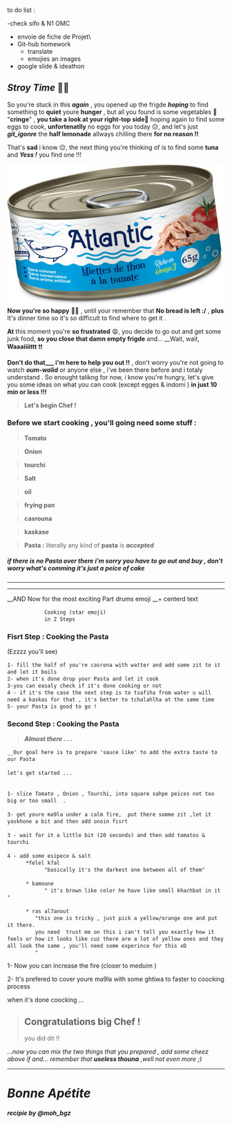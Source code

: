 to do list :

-check sifo & N1 OMC 
- envoie de fiche de Projet\
- Git-hub homework
  - translate
  - emojies an images
- google slide & ideathon


## *Stroy Time* :drum::drum:

So you're stuck in this ***again*** , you opened up the frigde ***hoping*** to find something to **quiet** youre **hunger** , but all you found is some vegetables :broccoli: "**cringe**" , __you take a look at your right-top side__:eyes: hoping again to find some eggs to cook, **unfortenatlly** no eggs for you today :pensive:, and let's just ***git_igonre*** the **half lemonade** allways chilling there **for no reason !!**

That's __sad__ i know :pensive:, the next thing you're thinking of is to find some __tuna__ and ***Yess !***  you find one !!!

![dream come true](./tuna_dream.png )
**Now you're so happy** :partying_face::partying_face: , until your remember that **No bread is left :/** 
, __plus__ It's dinner time so it's so difficult to find where to get it  .

**At** this moment you're **so frustrated** :weary:, you decide to go out and get some junk food, __so__ **you close that damn empty frigde** and... __Wait, wait,    **Waaaiiiittt** :heavy_exclamation_mark::heavy_exclamation_mark:  

**Don't do that___ i'm here to help you out !!** , don't worry you're not going to watch ***oum-walid*** or anyone else , i've been there before and i totaly understand . So enought talikng for now, i know you're hungry, let's give you some ideas on what you can cook (except egges & indomi ) **in just 10 min or less !!!**

>__Let's begin Chef !__ 



### **Before we start cooking , you'll going need some stuff :** 

>  __Tomato__ 

>  __Onion__

>  __tourchi__ 

>  __Salt__

> __oil__

> __frying pan__

> __casrouna__

> __kaskase__

>__Pasta :__ literally any kind of **pasta** is ***accepted*** 

#####  if there is no Pasta over there  i'm sorry you have to go out and buy  , don't worry what's comming it's just a peice of cake 

***
***
 
__AND Now for the most exciting Part drums emoji __+ centerd text

                Cooking (star emoji)
                in 2 Steps
     

### Fisrt Step : Cooking the Pasta
(Ezzzz you'll see)

    1- fill the half of you're casrona with watter and add some zit to it and let it boils
    2- when it's done drop your Pasta and let it cook
    3-you can easaly check if it's done cooking or not
    4 - if it's the case the next step is to tsafiha from water u will need a kaskas for that , it's better to tchalahlha at the same time
    5- your Pasta is good to go ! 

### Second  Step : Cooking the Pasta

> ___Almost there_ . . .__ 

    __Our goal here is to prepare 'sauce like' to add the extra taste to our Pasta

    let's get started ...

    
    1- slice Tomato , Onion , Tourchi, into square sahpe peices not too big or too small  .

    3- get youre ma9la under a calm fire,  put there somme zit ,let it yaskhone a bit and then add onoin fisrt  

    3 - wait for it a little bit (20 seconds) and then add tomatos & tourchi 

    4 - add some esipece & salt
          *felel k7al 
                "basically it's the darkest one between all of them"
                
          * kamoune
                " it's brown like color he have like small khachbat in it "   

          * ras al7anout 
             "this one is tricky , just pick a yellow/orange one and put it there.
             you need  trust me on this i can't tell you exactly how it feels or how it looks like cuz there are a lot of yellow ones and they all look the same , you'll need some experince for this xD
             "
          

1- Now you can increase the fire (closer to meduim ) 

2- It's prefered to cover youre ma9la with some ghtiwa to faster to coocking process 

when it's done coocking ... 

>## Congratulations big Chef ! 
>you did dit !! 


*...now you can mix the two things that you prepared , add some cheez above if and... remember that **useless thouna** ,well not even more ;)*

***

# ***Bonne Apétite***
#### *recipie by @moh_bgz*

    













    



